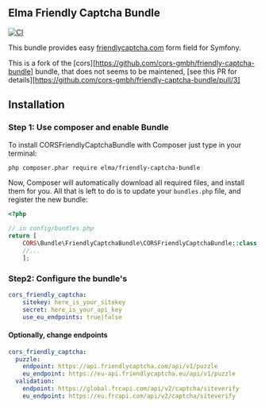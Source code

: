Elma Friendly Captcha Bundle
--------

[![CI](https://github.com/elma/friendly-captcha-bundle/actions/workflows/build.yml/badge.svg)](https://github.com/elma/friendly-captcha-bundle/actions/workflows/build.yml)

This bundle provides easy [friendlycaptcha.com](https://www.friendlycaptcha.com) form field for Symfony.

This is a fork of the [cors][https://github.com/cors-gmbh/friendly-captcha-bundle] bundle, that does not seems to be maintened,  [see this PR for details][https://github.com/cors-gmbh/friendly-captcha-bundle/pull/3]

## Installation

### Step 1: Use composer and enable Bundle

To install CORSFriendlyCaptchaBundle with Composer just type in your terminal:

```bash
php composer.phar require elma/friendly-captcha-bundle
```

Now, Composer will automatically download all required files, and install them
for you. All that is left to do is to update your ``bundles.php`` file, and
register the new bundle:

```php
<?php

// in config/bundles.php
return [
    CORS\Bundle\FriendlyCaptchaBundle\CORSFriendlyCaptchaBundle::class => ['all' => true],
    //...
    ];
```

### Step2: Configure the bundle's

```yaml
cors_friendly_captcha:
    sitekey: here_is_your_sitekey
    secret: here_is_your_api_key
    use_eu_endpoints: true|false
```

#### Optionally, change endpoints

```yaml
cors_friendly_captcha:
  puzzle:
    endpoint: https://api.friendlycaptcha.com/api/v1/puzzle
    eu_endpoint: https://eu-api.friendlycaptcha.eu/api/v1/puzzle
  validation:
    endpoint: https://global.frcapi.com/api/v2/captcha/siteverify
    eu_endpoint: https://eu.frcapi.com/api/v2/captcha/siteverify
```